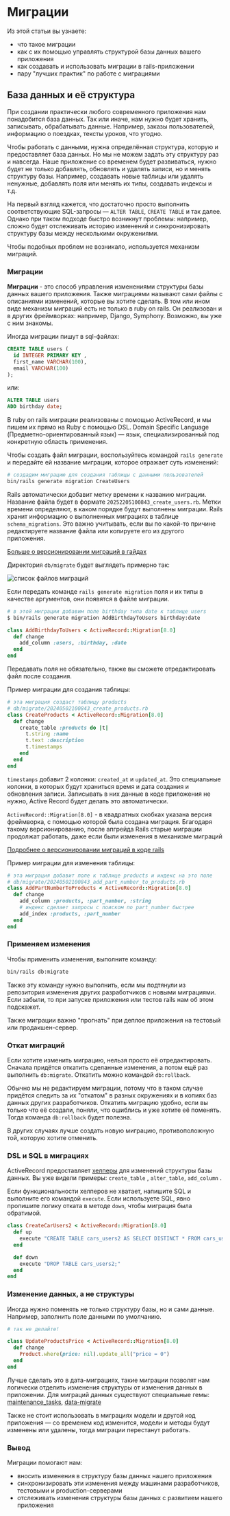 # Миграции

Из этой статьи вы узнаете:
- что такое миграции
- как с их помощью управлять структурой базы данных вашего приложения
- как создавать и использовать миграции в rails-приложении
- пару "лучших практик" по работе с миграциями

## База данных и её структура

При создании практически любого современного приложения нам понадобится база данных. Так или иначе, нам нужно будет хранить, записывать, обрабатывать данные. Например, заказы пользователей, информацию о поездках, тексты уроков, что угодно.

Чтобы работать с данными, нужна определённая структура, которую и предоставляет база данных. Но мы не можем задать эту структуру раз и навсегда. Наше приложение со временем будет развиваться, нужно будет не только добавлять, обновлять и удалять записи, но и менять структуру базы. Например, создавать новые таблицы или удалять ненужные, добавлять поля или менять их типы, создавать индексы и т.д.

На первый взгляд кажется, что достаточно просто выполнить соответствующие SQL-запросы — `ALTER TABLE`, `CREATE TABLE` и так далее. Однако при таком подходе быстро возникнут проблемы: например, сложно будет отслеживать историю изменений и синхронизировать структуру базы между несколькими окружениями.

Чтобы подобных проблем не возникало, используется механизм миграций.

### Миграции

**Миграции** - это способ управления изменениями структуры базы данных вашего приложения. Также миграциями называют сами файлы с описаниями изменений, которые вы хотите сделать. В том или ином виде механизм миграций есть не только в ruby on rails. Он реализован и в других фреймворках: например, Django, Symphony. Возможно, вы уже с ним знакомы.

Иногда миграции пишут в sql-файлах:

```sql
CREATE TABLE users (
  id INTEGER PRIMARY KEY ,
  first_name VARCHAR(100),
  email VARCHAR(100)
);
```

или:

```sql
ALTER TABLE users
ADD birthday date; 
```

В ruby on rails миграции реализованы с помощью ActiveRecord, и мы пишем их прямо на Ruby с помощью DSL. Domain Specific Language (Предметно-ориентированный язык) — язык, специализированный под конкретную область применения.

Чтобы создать файл миграции, воспользуйтесь командой `rails generate` и передайте ей название миграции, которое отражает суть изменений:

```bash
# создадим миграцию для создания таблицы с данными пользователей
bin/rails generate migration CreateUsers
```

Rails автоматически добавит метку времени к названию миграции. Название файла будет в формате `20252205100843_create_users.rb`. Метки времени определяют, в каком порядке будут выполнены миграции. Rails хранит информацию о выполненных миграциях в таблице `schema_migrations`. Это важно учитывать, если вы по какой-то причине редактируете название файла или копируете его из другого приложения.   

[Больше о версионировании миграций в гайдах](https://guides.rubyonrails.org/active_record_migrations.html#rails-migration-version-control)

Директория `db/migrate` будет выглядеть примерно так:  

![список файлов миграций](./images/image.png)

Если передать команде `rails generate migration` поля и их типы в качестве аргументов, они появятся в файле миграции.

```bash
# в этой миграции добавим поле birthday типа date к таблице users
$ bin/rails generate migration AddBirthdayToUsers birthday:date
```

```ruby
class AddBirthdayToUsers < ActiveRecord::Migration[8.0]
  def change
    add_column :users, :birthday, :date
  end
end
```

Передавать поля не обязательно, также вы сможете отредактировать файл после создания.  

Пример миграции для создания таблицы:

```ruby
# эта миграция создаст таблицу products
# db/migrate/20240502100843_create_products.rb
class CreateProducts < ActiveRecord::Migration[8.0]
  def change
    create_table :products do |t|
      t.string :name
      t.text :description
      t.timestamps
    end
  end
end
```

`timestamps` добавит 2 колонки: `created_at` и `updated_at`. Это специальные колонки, в которых будут храниться время и дата создания и обновления записи. Записывать в них данные в коде приложения не нужно, Active Record будет делать это автоматически.

`ActiveRecord::Migration[8.0]` - в квадратных скобках указана версия фреймворка,  с помощью которой была создана миграция. Бгагодаря такому версионированию, после апгрейда Rails старые миграции продолжат работать, даже если были изменения в механизме миграций

[Подробнее о версионировании миграций в коде rails](https://github.com/rails/rails/blob/65014e2379546e25407e87e5b3a056e0460361c7/activerecord/lib/active_record/migration/compatibility.rb#L16-L31)

Пример миграции для изменения таблицы:

```ruby
# эта миграция добавит поле к таблице products и индекс на это поле
# db/migrate/20240502100843_add_part_number_to_products.rb
class AddPartNumberToProducts < ActiveRecord::Migration[8.0]
  def change
    add_column :products, :part_number, :string
    # индекс сделает запросы с поиском по part_number быстрее
    add_index :products, :part_number
  end
end
```

### Применяем изменения

Чтобы применить изменения, выполните команду:

```bash
bin/rails db:migrate
```

Также эту команду нужно выполнить, если мы подтянули из репозитория изменения других разработчиков с новыми миграциями. Если забыли, то при запуске приложения или тестов rails нам об этом подскажет. 

Также миграции важно "прогнать" при деплое приложения на тестовый или продакшен-сервер.

### Откат миграций

Если хотите изменить миграцию, нельзя просто её отредактировать. Сначала придётся откатить сделанные изменения, а потом ещё раз выполнить `db:migrate`. Откатить можно командой `db:rollback`.

Обычно мы не редактируем миграции, потому что в таком случае придётся следить за их "откатом" в разных окружениях и в копиях баз данных других разработчиков. Откатить миграцию удобно, если вы только что её создали, поняли, что ошиблись и уже хотите её поменять. Тогда команда `db:rollback` будет полезна.

В других случаях лучше создать новую миграцию, противоположную той, которую хотите отменить.

### DSL и SQL в миграциях

ActiveRecord предоставляет [хелперы](https://guides.rubyonrails.org/active_record_migrations.html#updating-migrations) для изменений структуры базы данных.  Вы уже видели примеры: `create_table` , `alter_table`, `add_column` .

Если функциональности хелперов не хватает, напишите SQL и выполните его командой `execute`. Если используете SQL, явно пропишите логику отката в методе `down`, чтобы миграция была обратимой. 

```ruby
class CreateCarUsers2 < ActiveRecord::Migration[8.0]
  def up
    execute "CREATE TABLE cars_users2 AS SELECT DISTINCT * FROM cars_users;"
  end

  def down
    execute "DROP TABLE cars_users2;"
  end
end
```

### Изменение данных, а не структуры

Иногда нужно поменять не только структуру базы, но и сами данные. Например, заполнить поле данными по умолчанию.

```ruby
# так не делайте!

class UpdateProductsPrice < ActiveRecord::Migration[8.0]
  def change
    Product.where(price: nil).update_all("price = 0")
  end
end
```

Лучше сделать это в дата-миграциях, такие миграции позволят нам логически отделить изменения структуры от изменения данных в приложении.
Для миграций данных существуют специальные гемы: [maintenance_tasks](https://github.com/Shopify/maintenance_tasks), [data-migrate](https://github.com/ilyakatz/data-migrate)

Также не стоит использовать в миграциях  модели и другой код приложения — со временем код изменится, модели и методы будут изменены или удалены, тогда миграции перестанут работать.

### Вывод

Миграции помогают нам:
- вносить изменения в структуру базы данных нашего приложения
- синхронизировать эти изменения между машинами разработчиков, тестовыми и production-серверами
- отслеживать изменения структуры базы данных с развитием нашего приложения
